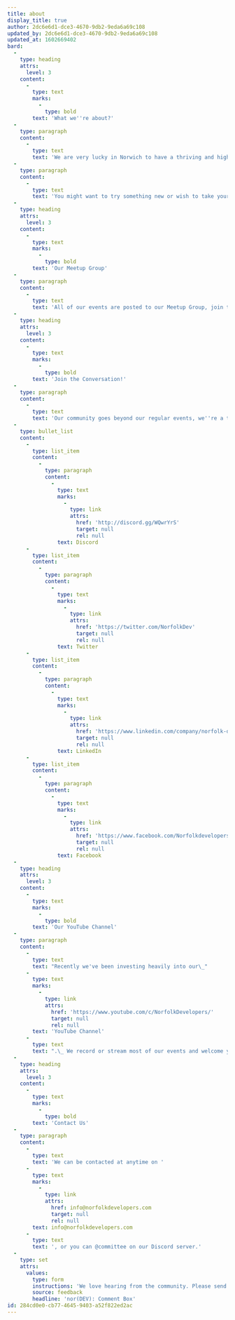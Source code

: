 ```yaml
---
title: about
display_title: true
author: 2dc6e6d1-dce3-4670-9db2-9eda6a69c108
updated_by: 2dc6e6d1-dce3-4670-9db2-9eda6a69c108
updated_at: 1602669402
bard:
  -
    type: heading
    attrs:
      level: 3
    content:
      -
        type: text
        marks:
          -
            type: bold
        text: 'What we''re about?'
  -
    type: paragraph
    content:
      -
        type: text
        text: 'We are very lucky in Norwich to have a thriving and highly active tech community.'
  -
    type: paragraph
    content:
      -
        type: text
        text: 'You might want to try something new or wish to take your software development up to the next level. We want to jump into the detail and bring you practical value. We want to make it easy for you to access knowledge, progress and prosper in the highly specialised and valuable field of software engineering.'
  -
    type: heading
    attrs:
      level: 3
    content:
      -
        type: text
        marks:
          -
            type: bold
        text: 'Our Meetup Group'
  -
    type: paragraph
    content:
      -
        type: text
        text: 'All of our events are posted to our Meetup Group, join the group to receive regular updates as events are planned.'
  -
    type: heading
    attrs:
      level: 3
    content:
      -
        type: text
        marks:
          -
            type: bold
        text: 'Join the Conversation!'
  -
    type: paragraph
    content:
      -
        type: text
        text: 'Our community goes beyond our regular events, we''re a thriving support network. Our membership include those that are just starting out, juniors, seniors, and the curious. Join us on your preferred platform:'
  -
    type: bullet_list
    content:
      -
        type: list_item
        content:
          -
            type: paragraph
            content:
              -
                type: text
                marks:
                  -
                    type: link
                    attrs:
                      href: 'http://discord.gg/WQwrYrS'
                      target: null
                      rel: null
                text: Discord
      -
        type: list_item
        content:
          -
            type: paragraph
            content:
              -
                type: text
                marks:
                  -
                    type: link
                    attrs:
                      href: 'https://twitter.com/NorfolkDev'
                      target: null
                      rel: null
                text: Twitter
      -
        type: list_item
        content:
          -
            type: paragraph
            content:
              -
                type: text
                marks:
                  -
                    type: link
                    attrs:
                      href: 'https://www.linkedin.com/company/norfolk-developers-ltd-/'
                      target: null
                      rel: null
                text: LinkedIn
      -
        type: list_item
        content:
          -
            type: paragraph
            content:
              -
                type: text
                marks:
                  -
                    type: link
                    attrs:
                      href: 'https://www.facebook.com/Norfolkdevelopers'
                      target: null
                      rel: null
                text: Facebook
  -
    type: heading
    attrs:
      level: 3
    content:
      -
        type: text
        marks:
          -
            type: bold
        text: 'Our YouTube Channel'
  -
    type: paragraph
    content:
      -
        type: text
        text: "Recently we've been investing heavily into our\_"
      -
        type: text
        marks:
          -
            type: link
            attrs:
              href: 'https://www.youtube.com/c/NorfolkDevelopers/'
              target: null
              rel: null
        text: 'YouTube Channel'
      -
        type: text
        text: ".\_ We record or stream most of our events and welcome you to subscribe and turn on notifications so you get those alerts when we go-live and post new content."
  -
    type: heading
    attrs:
      level: 3
    content:
      -
        type: text
        marks:
          -
            type: bold
        text: 'Contact Us'
  -
    type: paragraph
    content:
      -
        type: text
        text: 'We can be contacted at anytime on '
      -
        type: text
        marks:
          -
            type: link
            attrs:
              href: info@norfolkdevelopers.com
              target: null
              rel: null
        text: info@norfolkdevelopers.com
      -
        type: text
        text: ', or you can @committee on our Discord server.'
  -
    type: set
    attrs:
      values:
        type: form
        instructions: 'We love hearing from the community. Please send us your feedback, good or bad. You can do so anonymously, or if you would like us to follow up - enter an email address and we will!'
        source: feedback
        headline: 'nor(DEV): Comment Box'
id: 284cd0e0-cb77-4645-9403-a52f822ed2ac
---
```

